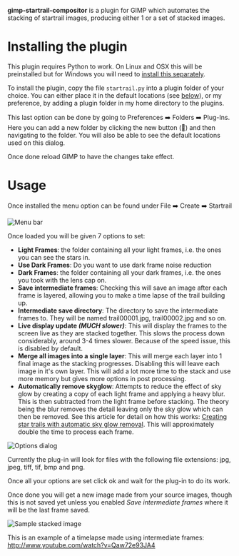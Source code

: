 **gimp-startrail-compositor** is a plugin for GIMP which automates the stacking of startrail images, producing either 1 or a set of stacked images.

# Installing the plugin

This plugin requires Python to work. On Linux and OSX this will be preinstalled but for Windows you will need to [install this separately](https://www.python.org/downloads/).

To install the plugin, copy the file `startrail.py` into a plugin folder of your choice. You can either place it in the default locations (see [below](#default-plugin-folders)), or my preference, by adding a plugin folder in my home directory to the plugins.

This last option can be done by going to Preferences :arrow_right: Folders :arrow_right: Plug-Ins.  Here you can add a new folder by clicking the new button (:page_facing_up:) and then navigating to the folder.  <a id="default-plugin-folders"/>You will also be able to see the default locations used on this dialog.

Once done reload GIMP to have the changes take effect.

# Usage

Once installed the menu option can be found under File :arrow_right: Create :arrow_right: Startrail

![Menu bar](https://raw.githubusercontent.com/themaninthesuitcase/gimp-startrail-compositor/master/images/menu.png)

Once loaded you will be given 7 options to set:
* **Light Frames**: the folder containing all your light frames, i.e. the ones you can see the stars in.
* **Use Dark Frames**: Do you want to use dark frame noise reduction
* **Dark Frames**: the folder containing all your dark frames, i.e. the ones you took with the lens cap on.
* **Save intermediate frames**: Checking this will save an image after each frame is layered, allowing you to make a time lapse of the trail building up.
* **Intermediate save directory**: The directory to save the intermediate frames to.  They will be named trail00001.jpg, trail00002.jpg and so on.
* **Live display update *(MUCH slower)***: This will display the frames to the screen live as they are stacked together.  This slows the process down considerably, around 3-4 times slower.  Because of the speed issue, this is disabled by default.
* **Merge all images into a single layer**: This will merge each layer into 1 final image as the stacking progresses.  Disabling this will leave each image in it's own layer. This will add a lot more time to the stack and use more memory but gives more options in post processing.
* **Automatically remove skyglow**: Attempts to reduce the effect of sky glow by creating a copy of each light frame and applying a heavy blur.  This is then subtracted from the light frame before stacking.  The theory being the blur removes the detail leaving only the sky glow which can then be removed.  See this article for detail on how this works: [Creating star trails with automatic sky glow removal](http://fstop138.berrange.com/2016/08/creating-star-trails-with-automatic-sky-glow-removal/).  This will approximately double the time to process each frame.

![Options dialog](https://raw.githubusercontent.com/themaninthesuitcase/gimp-startrail-compositor/master/images/controls.png)

Currently the plug-in will look for files with the following file extensions:
jpg, jpeg, tiff, tif, bmp and png.

Once all your options are set click ok and wait for the plug-in to do its work.

Once done you will get a new image made from your source images, though this is not saved yet unless you enabled _Save intermediate frames_ where it will be the last frame saved.

![Sample stacked image](https://github.com/themaninthesuitcase/gimp-startrail-compositor/raw/master/images/GimpTrail800.png)

This is an example of a timelapse made using intermediate frames:
http://www.youtube.com/watch?v=Qaw72e93JA4
